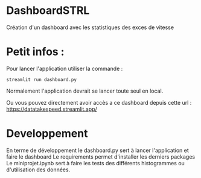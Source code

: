 # DashboardSTRL
Création d'un dashboard avec les statistiques des exces de vitesse

# Petit infos :

Pour lancer l'application utiliser la commande :

```streamlit run dashboard.py```

Normalement l'application devrait se lancer toute seul en local.

Ou vous pouvez directement avoir accès a ce dashboard depuis cette url : https://datatakespeed.streamlit.app/

# Developpement

En terme de développement le dashboard.py sert à lancer l'application et faire le dashboard
Le requirements permet d'installer les derniers packages
Le miniprojet.ipynb sert à faire les tests des différents histogrammes ou d'utilisation des données.